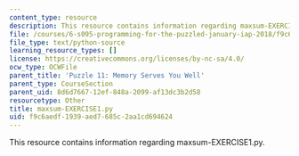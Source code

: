 ```yaml
---
content_type: resource
description: This resource contains information regarding maxsum-EXERCISE1.py.
file: /courses/6-s095-programming-for-the-puzzled-january-iap-2018/f9c6aedf1939aed7685c2aa1cd694624_maxsum-EXERCISE1.py
file_type: text/python-source
learning_resource_types: []
license: https://creativecommons.org/licenses/by-nc-sa/4.0/
ocw_type: OCWFile
parent_title: 'Puzzle 11: Memory Serves You Well'
parent_type: CourseSection
parent_uid: 8d6d7667-12ef-848a-2099-af13dc3b2d58
resourcetype: Other
title: maxsum-EXERCISE1.py
uid: f9c6aedf-1939-aed7-685c-2aa1cd694624
---
```

This resource contains information regarding maxsum-EXERCISE1.py.